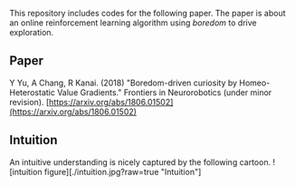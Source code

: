 This repository includes codes for the following paper.
The paper is about an online reinforcement learning algorithm using _boredom_ to drive exploration.

## Paper
Y Yu, A Chang, R Kanai. (2018) "Boredom-driven curiosity by Homeo-Heterostatic Value Gradients." Frontiers in Neurorobotics (under minor revision).
[https://arxiv.org/abs/1806.01502](https://arxiv.org/abs/1806.01502)

## Intuition
An intuitive understanding is nicely captured by the following cartoon.
![intuition figure][./intuition.jpg?raw=true "Intuition"]
